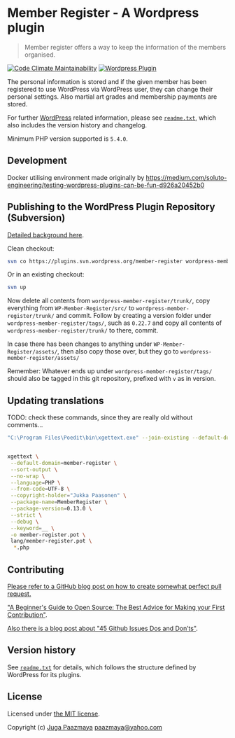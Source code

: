 # Member Register - A Wordpress plugin

> Member register offers a way to keep the information of the members organised.

[![Code Climate Maintainability](https://api.codeclimate.com/v1/badges/2e1da8a17b8f699848e7/maintainability)](https://codeclimate.com/github/paazmaya/WP-Member-Register/maintainability)
[![Wordpress Plugin](https://img.shields.io/wordpress/plugin/r/member-register.svg?style=flat-square)](https://wordpress.org/plugins/member-register/)

The personal information is stored and if the given member has been registered to use
WordPress via WordPress user, they can change their personal settings.
Also martial art grades and membership payments are stored.

For further [WordPress](https://wordpress.org/) related information,
please see [`readme.txt`](./readme.txt),
which also includes the version history and changelog.

Minimum PHP version supported is `5.4.0`.

## Development

Docker utilising environment made originally by
https://medium.com/soluto-engineering/testing-wordpress-plugins-can-be-fun-d926a20452b0


## Publishing to the WordPress Plugin Repository (Subversion)

[Detailed background here](https://developer.wordpress.org/plugins/wordpress-org/how-to-use-subversion/).

Clean checkout:

```sh
svn co https://plugins.svn.wordpress.org/member-register wordpress-member-register
```

Or in an existing checkout:

```sh
svn up
```

Now delete all contents from `wordpress-member-register/trunk/`, copy everything from `WP-Member-Register/src/` to `wordpress-member-register/trunk/` and commit.
Follow by creating a version folder under `wordpress-member-register/tags/`, such as `0.22.7` and copy all contents of `wordpress-member-register/trunk/` to there, commit.

In case there has been changes to anything under `WP-Member-Register/assets/`, then also copy those over,
but they go to `wordpress-member-register/assets/`

Remember: Whatever ends up under `wordpress-member-register/tags/` should also be tagged in this git repository, prefixed with `v` as in version.

## Updating translations

TODO: check these commands, since they are really old without comments...

```sh
"C:\Program Files\Poedit\bin\xgettext.exe" --join-existing --default-domain=member-register --indent --sort-output --no-wrap --language=PHP --from-code=UTF-8 --copyright-holder="Jukka Paasonen" --package-name=MemberRegister --package-version=0.6.0 --strict --debug --keyword=__  member-forum.php member-functions.php member-install.php member-register.php member-club.php member-member.php


xgettext \
 --default-domain=member-register \
 --sort-output \
 --no-wrap \
 --language=PHP \
 --from-code=UTF-8 \
 --copyright-holder="Jukka Paasonen" \
 --package-name=MemberRegister \
 --package-version=0.13.0 \
 --strict \
 --debug \
 --keyword=__ \
 -o member-register.pot \
 lang/member-register.pot \
  *.php
```


## Contributing

[Please refer to a GitHub blog post on how to create somewhat perfect pull request.](https://github.com/blog/1943-how-to-write-the-perfect-pull-request "How to write the perfect pull request")

["A Beginner's Guide to Open Source: The Best Advice for Making your First Contribution"](http://www.erikaheidi.com/blog/a-beginners-guide-to-open-source-the-best-advice-for-making-your-first-contribution/).

[Also there is a blog post about "45 Github Issues Dos and Don’ts"](https://davidwalsh.name/45-github-issues-dos-donts).

## Version history

See [`readme.txt`](./readme.txt) for details, which follows the structure defined by WordPress for its plugins.

## License

Licensed under [the MIT license](http://opensource.org/licenses/MIT).

Copyright (c) [Juga Paazmaya](https://paazmaya.fi) <paazmaya@yahoo.com>
